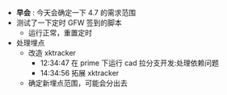 - **早会** : 今天会确定一下 4.7 的需求范围
- 测试了一下定时 GFW 签到的脚本
	- 运行正常，重置定时
- 处理埋点
	- 改造 xktracker
		- 12:34:47 在 prime 下运行 cad 拉分支开发:处理依赖问题 
		- 14:34:56 拓展 xktracker
	- 确定新埋点范围，可能会分出去